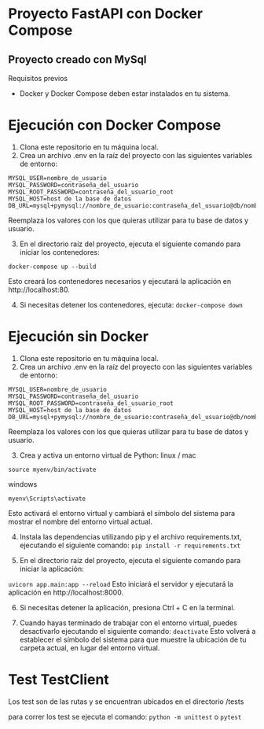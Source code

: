 # Proyecto FastAPI con Docker Compose

## Proyecto creado con MySql

Requisitos previos
 - Docker y Docker Compose deben estar instalados en tu sistema.

# Ejecución con Docker Compose
1. Clona este repositorio en tu máquina local.
2. Crea un archivo .env en la raíz del proyecto con las siguientes variables de entorno:

```MYSQL_DATABASE=nombre_de_la_bd
MYSQL_USER=nombre_de_usuario
MYSQL_PASSWORD=contraseña_del_usuario
MYSQL_ROOT_PASSWORD=contraseña_del_usuario_root
MYSQL_HOST=host de la base de datos
DB_URL=mysql+pymysql://nombre_de_usuario:contraseña_del_usuario@db/nombre_de_la_bd
```
Reemplaza los valores con los que quieras utilizar para tu base de datos y usuario.

3. En el directorio raíz del proyecto, ejecuta el siguiente comando para iniciar los contenedores:

```docker-compose up --build ```

Esto creará los contenedores necesarios y ejecutará la aplicación en http://localhost:80.

4. Si necesitas detener los contenedores, ejecuta:
 ```docker-compose down```


# Ejecución sin Docker

1. Clona este repositorio en tu máquina local.
2. Crea un archivo .env en la raíz del proyecto con las siguientes variables de entorno:

```MYSQL_DATABASE=nombre_de_la_bd
MYSQL_USER=nombre_de_usuario
MYSQL_PASSWORD=contraseña_del_usuario
MYSQL_ROOT_PASSWORD=contraseña_del_usuario_root
MYSQL_HOST=host de la base de datos
DB_URL=mysql+pymysql://nombre_de_usuario:contraseña_del_usuario@db/nombre_de_la_bd
```

Reemplaza los valores con los que quieras utilizar para tu base de datos y usuario.

3. Crea y activa un entorno virtual de Python:
linux / mac
```python3 -m venv myenv
source myenv/bin/activate
```
windows

```python3 -m venv myenv
myenv\Scripts\activate
```

Esto activará el entorno virtual y cambiará el símbolo del sistema para mostrar el nombre del entorno virtual actual.

4. Instala las dependencias utilizando pip y el archivo requirements.txt, ejecutando el siguiente comando:
```pip install -r requirements.txt```

5. En el directorio raíz del proyecto, ejecuta el siguiente comando para iniciar la aplicación:

```uvicorn app.main:app --reload```
Esto iniciará el servidor y ejecutará la aplicación en http://localhost:8000.

6. Si necesitas detener la aplicación, presiona Ctrl + C en la terminal.

7. Cuando hayas terminado de trabajar con el entorno virtual, puedes desactivarlo ejecutando el siguiente comando:
```deactivate```
Esto volverá a establecer el símbolo del sistema para que muestre la ubicación de tu carpeta actual, en lugar del entorno virtual.

# Test TestClient

Los test son de las rutas y se encuentran ubicados en el directorio /tests

para correr los test se ejecuta el comando:
```python -m unittest``` o ```pytest```
